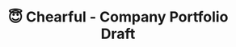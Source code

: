 ---
title: "😇 Chearful - Company Portfolio Draft"
snippet: "Chearful was a med-tech startup in Dubai, UAE. The website was to showcase their services."
isDraft: false
image: {
    src: "/src/assets/project/chearful/cover.png",
    alt: "Screenshots of Chearful's Website",
}
category: "Portfolio"
isFeatured: false
tags: [Portfolio, React, TypeScript, Tailwind]
liveUrl: "https://test-chearful.netlify.app/"
repoUrl: ""
releaseDate: "2022-06-15 20:00"
---